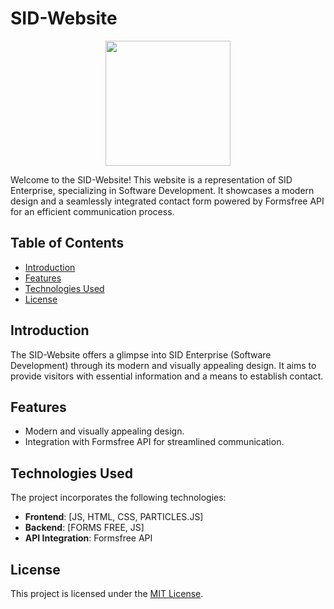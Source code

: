 # SID-Website

<p align="center">
  <img src="https://i.ibb.co/h2gMW1c/favicon.png" width="200" height="200">
</p>

Welcome to the SID-Website! This website is a representation of SID Enterprise, specializing in Software Development. It showcases a modern design and a seamlessly integrated contact form powered by Formsfree API for an efficient communication process.

## Table of Contents

- [Introduction](#introduction)
- [Features](#features)
- [Technologies Used](#technologies-used)
- [License](#license)

## Introduction

The SID-Website offers a glimpse into SID Enterprise (Software Development) through its modern and visually appealing design. It aims to provide visitors with essential information and a means to establish contact.

## Features

- Modern and visually appealing design.
- Integration with Formsfree API for streamlined communication.

## Technologies Used

The project incorporates the following technologies:

- **Frontend**: [JS, HTML, CSS, PARTICLES.JS]
- **Backend**: [FORMS FREE, JS]
- **API Integration**: Formsfree API


## License

This project is licensed under the [MIT License](LICENSE).
